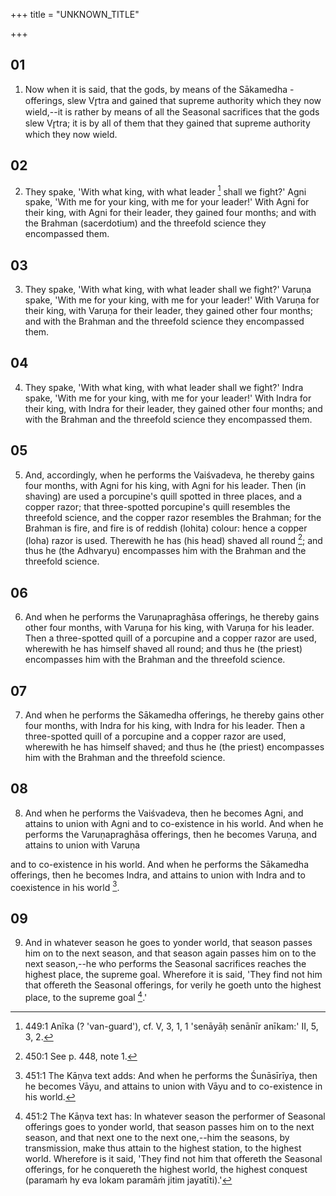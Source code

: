 +++
title = "UNKNOWN_TITLE"

+++


## 01
1. Now when it is said, that the gods, by means of the Sākamedha -offerings, slew Vr̥tra and gained that supreme authority which they now wield,--it is rather by means of all the Seasonal sacrifices that the gods slew Vr̥tra; it is by all of them that they gained that supreme authority which they now wield.

## 02
2. They spake, 'With what king, with what leader [^egg_1004] shall we fight?' Agni spake, 'With me for your king, with me for your leader!' With Agni for their king, with Agni for their leader, they gained four months; and with the Brahman (sacerdotium) and the threefold science they encompassed them.

[^egg_1004]: 449:1 Anīka (? 'van-guard'), cf. V, 3, 1, 1 'senāyāḥ senānīr anīkam:' II, 5, 3, 2.

## 03
3. They spake, 'With what king, with what leader shall we fight?' Varuṇa spake, 'With me for your king, with me for your leader!' With Varuṇa for their king, with Varuṇa for their leader, they gained other four months; and with the Brahman and the threefold science they encompassed them.

## 04
4. They spake, 'With what king, with what leader shall we fight?' Indra spake, 'With me for your king, with me for your leader!' With Indra for their king, with Indra for their leader, they gained other four months; and with the Brahman and the threefold science they encompassed them.

## 05
5. And, accordingly, when he performs the Vaiśvadeva, he thereby gains four months, with Agni for his king, with Agni for his leader. Then (in shaving) are used a porcupine's quill spotted in three places, and a copper razor; that three-spotted porcupine's quill resembles the threefold science, and the copper razor resembles the Brahman; for the Brahman is fire, and fire is of reddish (lohita) colour: hence a copper (loha) razor is used. Therewith he has (his head) shaved all round [^egg_1005]; and thus he (the Adhvaryu) encompasses him with the Brahman and the threefold science.

[^egg_1005]: 450:1 See p. 448, note 1.

## 06
6. And when he performs the Varuṇapraghāsa offerings, he thereby gains other four months, with Varuṇa for his king, with Varuṇa for his leader. Then a three-spotted quill of a porcupine and a copper razor are used, wherewith he has himself shaved all round; and thus he (the priest) encompasses him with the Brahman and the threefold science.

## 07
7. And when he performs the Sākamedha offerings, he thereby gains other four months, with Indra for his king, with Indra for his leader. Then a three-spotted quill of a porcupine and a copper razor are used, wherewith he has himself shaved; and thus he (the priest) encompasses him with the Brahman and the threefold science.

## 08
8. And when he performs the Vaiśvadeva, then he becomes Agni, and attains to union with Agni and to co-existence in his world. And when he performs the Varuṇapraghāsa offerings, then he becomes Varuṇa, and attains to union with Varuṇa

and to co-existence in his world. And when he performs the Sākamedha offerings, then he becomes Indra, and attains to union with Indra and to coexistence in his world [^egg_1006].

[^egg_1006]: 451:1 The Kāṇva text adds: And when he performs the Śunāsīrīya, then he becomes Vāyu, and attains to union with Vāyu and to co-existence in his world.

## 09
9. And in whatever season he goes to yonder world, that season passes him on to the next season, and that season again passes him on to the next season,--he who performs the Seasonal sacrifices reaches the highest place, the supreme goal. Wherefore it is said, 'They find not him that offereth the Seasonal offerings, for verily he goeth unto the highest place, to the supreme goal [^egg_1007].'

[^egg_1007]: 451:2 The Kāṇva text has: In whatever season the performer of Seasonal offerings goes to yonder world, that season passes him on to the next season, and that next one to the next one,--him the seasons, by transmission, make thus attain to the highest station, to the highest world. Wherefore is it said, 'They find not him that offereth the Seasonal offerings, for he conquereth the highest world, the highest conquest (paramaṁ hy eva lokam paramāṁ jitim jayatīti).'

